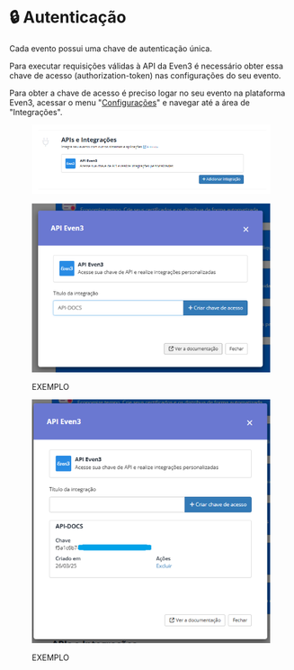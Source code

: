 # 🔒 Autenticação

Cada evento possui uma chave de autenticação única.

Para executar requisições válidas à API da Even3 é necessário obter essa chave de acesso (authorization-token) nas configurações do seu evento.

Para obter a chave de acesso é preciso logar no seu evento na plataforma Even3, acessar o menu "[Configurações](https://www.even3.com.br/organizador/configuracao/evento/)" e navegar até a área de "Integrações".&#x20;

<figure><img src=".gitbook/assets/image.png" alt=""><figcaption></figcaption></figure>

<figure><img src=".gitbook/assets/image (1).png" alt=""><figcaption><p>EXEMPLO</p></figcaption></figure>

<figure><img src=".gitbook/assets/image (4).png" alt=""><figcaption><p>EXEMPLO</p></figcaption></figure>
